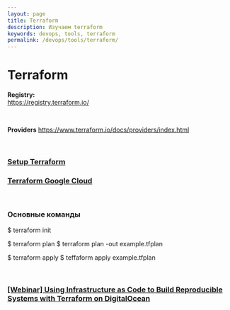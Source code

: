 ```yaml
---
layout: page
title: Terraform
description: Изучаем terraform
keywords: devops, tools, terraform
permalink: /devops/tools/terraform/
---
```


# Terraform

**Registry:**  
https://registry.terraform.io/

<br/>

**Providers**
https://www.terraform.io/docs/providers/index.html

<br/>

### [Setup Terraform](/devops/tools/terraform/setup//)

### [Terraform Google Cloud](/devops/tools/terraform/google-cloud/)

<br/>

### Основные команды

$ terraform init

$ terraform plan
$ terraform plan -out example.tfplan

$ terraform apply
$ teffaform apply example.tfplan

<br/>

### [[Webinar] Using Infrastructure as Code to Build Reproducible Systems with Terraform on DigitalOcean](/devops/clouds/do/terraform/)
